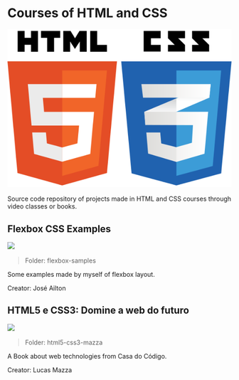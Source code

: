 # Courses of HTML and CSS

<p align="center"> 
<img src=".github/logo.svg">
</p>

Source code repository of projects made in HTML and CSS courses through video classes or books.

## Flexbox CSS Examples
![](https://img.shields.io/badge/status-in%20progress-blue)

> Folder: flexbox-samples

Some examples made by myself of flexbox layout.

Creator: José Ailton

## HTML5 e CSS3: Domine a web do futuro
![](https://img.shields.io/badge/status-completed-brightgreen)

> Folder: html5-css3-mazza

A Book about web technologies from Casa do Código.

Creator: Lucas Mazza
